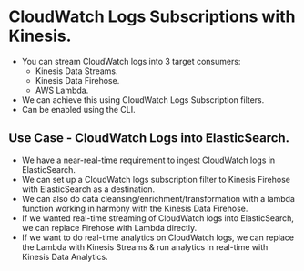 # **CloudWatch Logs Subscriptions with Kinesis.**

* You can stream CloudWatch logs into 3 target consumers:
    * Kinesis Data Streams.
    * Kinesis Data Firehose.
    * AWS Lambda.
* We can achieve this using CloudWatch Logs Subscription filters.
* Can be enabled using the CLI.

## **Use Case - CloudWatch Logs into ElasticSearch.**

* We have a near-real-time requirement to ingest CloudWatch logs in ElasticSearch.
* We can set up a CloudWatch logs subscription filter to Kinesis Firehose with ElasticSearch as a destination.
* We can also do data cleansing/enrichment/transformation with a lambda function working in harmony with the Kinesis Data Firehose.
* If we wanted real-time streaming of CloudWatch logs into ElasticSearch, we can replace Firehose with Lambda directly.
* If we want to do real-time analytics on CloudWatch logs, we can replace the Lambda with Kinesis Streams & run analytics in real-time with Kinesis Data Analytics.